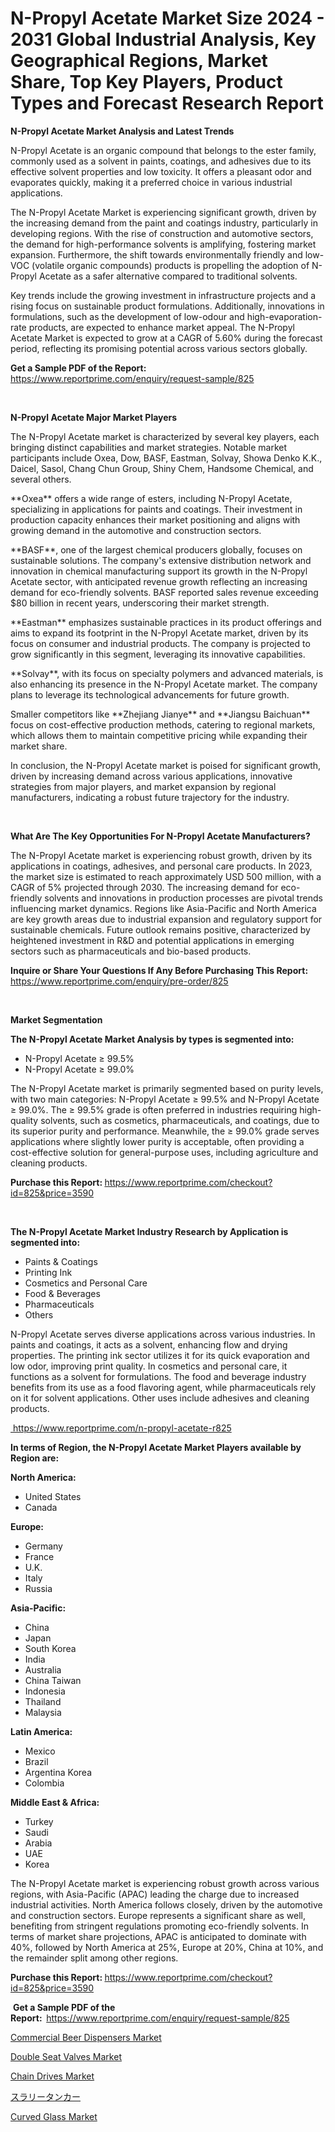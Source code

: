 <p><h1>N-Propyl Acetate Market Size 2024 - 2031 Global Industrial Analysis, Key Geographical Regions, Market Share, Top Key Players, Product Types and Forecast Research Report</h1></p><p><strong>N-Propyl Acetate Market Analysis and Latest Trends</strong></p>
<p><p>N-Propyl Acetate is an organic compound that belongs to the ester family, commonly used as a solvent in paints, coatings, and adhesives due to its effective solvent properties and low toxicity. It offers a pleasant odor and evaporates quickly, making it a preferred choice in various industrial applications.</p><p>The N-Propyl Acetate Market is experiencing significant growth, driven by the increasing demand from the paint and coatings industry, particularly in developing regions. With the rise of construction and automotive sectors, the demand for high-performance solvents is amplifying, fostering market expansion. Furthermore, the shift towards environmentally friendly and low-VOC (volatile organic compounds) products is propelling the adoption of N-Propyl Acetate as a safer alternative compared to traditional solvents.</p><p>Key trends include the growing investment in infrastructure projects and a rising focus on sustainable product formulations. Additionally, innovations in formulations, such as the development of low-odour and high-evaporation-rate products, are expected to enhance market appeal. The N-Propyl Acetate Market is expected to grow at a CAGR of 5.60% during the forecast period, reflecting its promising potential across various sectors globally.</p></p>
<p><strong>Get a Sample PDF of the Report:&nbsp;</strong> <a href="https://www.reportprime.com/enquiry/request-sample/825">https://www.reportprime.com/enquiry/request-sample/825</a></p>
<p>&nbsp;</p>
<p><strong>N-Propyl Acetate Major Market Players</strong></p>
<p><p>The N-Propyl Acetate market is characterized by several key players, each bringing distinct capabilities and market strategies. Notable market participants include Oxea, Dow, BASF, Eastman, Solvay, Showa Denko K.K., Daicel, Sasol, Chang Chun Group, Shiny Chem, Handsome Chemical, and several others.</p><p>**Oxea** offers a wide range of esters, including N-Propyl Acetate, specializing in applications for paints and coatings. Their investment in production capacity enhances their market positioning and aligns with growing demand in the automotive and construction sectors.</p><p>**BASF**, one of the largest chemical producers globally, focuses on sustainable solutions. The company's extensive distribution network and innovation in chemical manufacturing support its growth in the N-Propyl Acetate sector, with anticipated revenue growth reflecting an increasing demand for eco-friendly solvents. BASF reported sales revenue exceeding $80 billion in recent years, underscoring their market strength.</p><p>**Eastman** emphasizes sustainable practices in its product offerings and aims to expand its footprint in the N-Propyl Acetate market, driven by its focus on consumer and industrial products. The company is projected to grow significantly in this segment, leveraging its innovative capabilities.</p><p>**Solvay**, with its focus on specialty polymers and advanced materials, is also enhancing its presence in the N-Propyl Acetate market. The company plans to leverage its technological advancements for future growth.</p><p>Smaller competitors like **Zhejiang Jianye** and **Jiangsu Baichuan** focus on cost-effective production methods, catering to regional markets, which allows them to maintain competitive pricing while expanding their market share.</p><p>In conclusion, the N-Propyl Acetate market is poised for significant growth, driven by increasing demand across various applications, innovative strategies from major players, and market expansion by regional manufacturers, indicating a robust future trajectory for the industry.</p></p>
<p>&nbsp;</p>
<p><strong>What Are The Key Opportunities For N-Propyl Acetate Manufacturers?</strong></p>
<p><p>The N-Propyl Acetate market is experiencing robust growth, driven by its applications in coatings, adhesives, and personal care products. In 2023, the market size is estimated to reach approximately USD 500 million, with a CAGR of 5% projected through 2030. The increasing demand for eco-friendly solvents and innovations in production processes are pivotal trends influencing market dynamics. Regions like Asia-Pacific and North America are key growth areas due to industrial expansion and regulatory support for sustainable chemicals. Future outlook remains positive, characterized by heightened investment in R&D and potential applications in emerging sectors such as pharmaceuticals and bio-based products.</p></p>
<p><strong>Inquire or Share Your Questions If Any Before Purchasing This Report:</strong> <a href="https://www.reportprime.com/enquiry/pre-order/825">https://www.reportprime.com/enquiry/pre-order/825</a></p>
<p>&nbsp;</p>
<p><strong>Market Segmentation</strong></p>
<p><strong>The N-Propyl Acetate Market Analysis by types is segmented into:</strong></p>
<p><ul><li>N-Propyl Acetate ≥ 99.5%</li><li>N-Propyl Acetate ≥ 99.0%</li></ul></p>
<p><p>The N-Propyl Acetate market is primarily segmented based on purity levels, with two main categories: N-Propyl Acetate ≥ 99.5% and N-Propyl Acetate ≥ 99.0%. The ≥ 99.5% grade is often preferred in industries requiring high-quality solvents, such as cosmetics, pharmaceuticals, and coatings, due to its superior purity and performance. Meanwhile, the ≥ 99.0% grade serves applications where slightly lower purity is acceptable, often providing a cost-effective solution for general-purpose uses, including agriculture and cleaning products.</p></p>
<p><strong>Purchase this Report:&nbsp;</strong><a href="https://www.reportprime.com/checkout?id=825&price=3590">https://www.reportprime.com/checkout?id=825&price=3590</a></p>
<p>&nbsp;</p>
<p><strong>The N-Propyl Acetate Market Industry Research by Application is segmented into:</strong></p>
<p><ul><li>Paints & Coatings</li><li>Printing Ink</li><li>Cosmetics and Personal Care</li><li>Food & Beverages</li><li>Pharmaceuticals</li><li>Others</li></ul></p>
<p><p>N-Propyl Acetate serves diverse applications across various industries. In paints and coatings, it acts as a solvent, enhancing flow and drying properties. The printing ink sector utilizes it for its quick evaporation and low odor, improving print quality. In cosmetics and personal care, it functions as a solvent for formulations. The food and beverage industry benefits from its use as a food flavoring agent, while pharmaceuticals rely on it for solvent applications. Other uses include adhesives and cleaning products.</p></p>
<p><a href="https://www.reportprime.com/n-propyl-acetate-r825">&nbsp;https://www.reportprime.com/n-propyl-acetate-r825</a></p>
<p><strong>In terms of Region, the N-Propyl Acetate Market Players available by Region are:</strong></p>
<p>
    <p> <strong> North America: </strong>
        <ul>
            <li>United States</li>
            <li>Canada</li>
        </ul>
        </p> 
    <p> <strong> Europe: </strong>
        <ul>
            <li>Germany</li>
            <li>France</li>
            <li>U.K.</li>
            <li>Italy</li>
            <li>Russia</li>
        </ul>
        </p> 
    <p> <strong> Asia-Pacific: </strong>
        <ul>
            <li>China</li>
            <li>Japan</li>
            <li>South Korea</li>
            <li>India</li>
            <li>Australia</li>
            <li>China Taiwan</li>
            <li>Indonesia</li>
            <li>Thailand</li>
            <li>Malaysia</li>
        </ul>
        </p> 
    <p> <strong> Latin America: </strong>
        <ul>
            <li>Mexico</li>
            <li>Brazil</li>
            <li>Argentina Korea</li>
            <li>Colombia</li>
        </ul>
        </p> 
    <p> <strong> Middle East & Africa: </strong>
        <ul>
            <li>Turkey</li>
            <li>Saudi</li>
            <li>Arabia</li>
            <li>UAE</li>
            <li>Korea</li>
        </ul>
    </p>
    </p>
<p><p>The N-Propyl Acetate market is experiencing robust growth across various regions, with Asia-Pacific (APAC) leading the charge due to increased industrial activities. North America follows closely, driven by the automotive and construction sectors. Europe represents a significant share as well, benefiting from stringent regulations promoting eco-friendly solvents. In terms of market share projections, APAC is anticipated to dominate with 40%, followed by North America at 25%, Europe at 20%, China at 10%, and the remainder split among other regions.</p></p>
<p><strong>Purchase this Report: </strong><a href="https://www.reportprime.com/checkout?id=825&price=3590">https://www.reportprime.com/checkout?id=825&price=3590</a></p>
<p>&nbsp;<strong>Get a Sample PDF of the Report:&nbsp;&nbsp;</strong><a href="https://www.reportprime.com/enquiry/request-sample/825">https://www.reportprime.com/enquiry/request-sample/825</a></p>
<p><strong></strong></p>
<p><p><a href="https://www.linkedin.com/pulse/commercial-beer-dispensers-market-forecasts-trends-impact-ntlse?trackingId=XZVrRHY9Twq1rZlzT%2BZyhQ%3D%3D">Commercial Beer Dispensers Market</a></p><p><a href="https://issuu.com/reportprime-2/docs/double-seat-valves-market-size-2030_6f68dafd2c53d9">Double Seat Valves Market</a></p><p><a href="https://medium.com/@merlrolfson/chain-drives-market-forecasts-market-trends-and-impact-analysis-2024-2031-d6a42bf8633c">Chain Drives Market</a></p><p><a href="https://medium.com/@ryanmarc1930/%E3%82%B9%E3%83%A9%E3%83%AA%E3%83%BC%E3%82%BF%E3%83%B3%E3%82%AB%E3%83%BC%E5%B8%82%E5%A0%B4-2024%E5%B9%B4%E3%81%8B%E3%82%892031%E5%B9%B4%E3%81%AE%E4%B8%96%E7%95%8C%E3%81%A8%E5%9C%B0%E5%9F%9F%E3%81%AE%E5%88%86%E6%9E%90-e150a029cf88">スラリータンカー</a></p><p><a href="https://github.com/GroverBarry/Market-Research-Report-List-7/blob/main/curved-glass-market.md">Curved Glass Market</a></p></p>